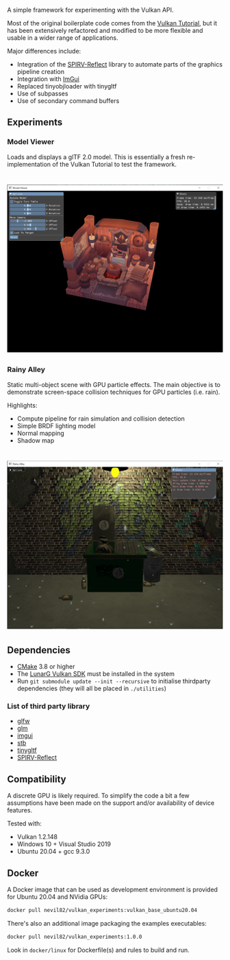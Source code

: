 A simple framework for experimenting with the Vulkan API.

Most of the original boilerplate code comes from the [Vulkan Tutorial](https://vulkan-tutorial.com/Introduction), but it has been extensively refactored and modified to be more flexible and usable in a wider range of applications. 

Major differences include:

- Integration of the [SPIRV-Reflect](https://github.com/KhronosGroup/SPIRV-Reflect.git) library to automate parts of the graphics pipeline creation
- Integration with [ImGui](https://github.com/ocornut/imgui.git)
- Replaced tinyobjloader with tinygltf
- Use of subpasses
- Use of secondary command buffers

## Experiments

### Model Viewer

Loads and displays a glTF 2.0 model.
This is essentially a fresh re-implementation of the Vulkan Tutorial to test the framework.

# ![viewer](/pics/model_viewer.png)

### Rainy Alley

Static multi-object scene with GPU particle effects. 
The main objective is to demonstrate screen-space collision techniques for GPU particles (i.e. rain). 

Highlights:
- Compute pipeline for rain simulation and collision detection
- Simple BRDF lighting model
- Normal mapping
- Shadow map

# ![viewer](/pics/rainy_alley.png)

## Dependencies

- [CMake](https://cmake.org/) 3.8 or higher
- The [LunarG Vulkan SDK](https://vulkan.lunarg.com/) must be installed in the system
- Run `git submodule update --init --recursive` to initialise thirdparty dependencies (they will all be placed in `./utilities`)

### List of third party library 

- [glfw](https://github.com/glfw/glfw.git)
- [glm](https://github.com/g-truc/glm.git)
- [imgui](https://github.com/ocornut/imgui.git)
- [stb](https://github.com/nothings/stb.git)
- [tinygltf](https://github.com/syoyo/tinygltf)
- [SPIRV-Reflect](https://github.com/KhronosGroup/SPIRV-Reflect.git)

## Compatibility 

A discrete GPU is likely required. To simplify the code a bit a few assumptions have been made on the support and/or availability of device features. 

Tested with:
- Vulkan 1.2.148
- Windows 10 + Visual Studio 2019
- Ubuntu 20.04 + gcc 9.3.0

## Docker

A Docker image that can be used as development environment is provided for Ubuntu 20.04 and NVidia GPUs:

```bash
docker pull nevil82/vulkan_experiments:vulkan_base_ubuntu20.04
```

There's also an additional image packaging the examples executables:

```bash
docker pull nevil82/vulkan_experiments:1.0.0
```

Look in `docker/linux` for Dockerfile(s) and rules to build and run.  
